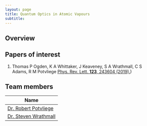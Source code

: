 ```yaml
---
layout: page
title: Quantum Optics in Atomic Vapours
subtitle:
---
```

## Overview

## Papers of interest
1. Thomas P Ogden, K A Whittaker, J Keaveney, S A Wrathmall, C S Adams, R M Potvliege
[Phys. Rev. Lett. **123**, 243604 (2019).](https://doi.org/10.1103/PhysRevLett.123.243604))

## Team members
|**Name**|
|--------|
|[Dr. Robert Potvliege](https://www.durham.ac.uk/staff/r-m-potvliege/)|
|[Dr. Steven Wrathmall](https://www.durham.ac.uk/staff/s-a-wrathmall/)|
